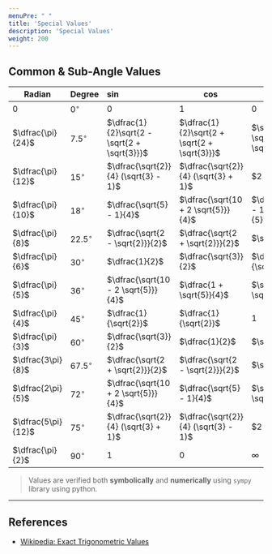 ```yaml
---
menuPre: " "
title: 'Special Values'
description: 'Special Values'
weight: 200
---
```


## Common & Sub-Angle Values

| $\text{Radian}$    | $\text{Degree}$ | $\sin$                                       | $\cos$                                       | $\tan$                               | $\cot$                               | $\sec$                               | $\csc$                               |
| ------------------ | --------------- | :------------------------------------------- | -------------------------------------------- | ------------------------------------ | ------------------------------------ | ------------------------------------ | :----------------------------------- |
| $0$                | $0^{\circ}$     | $0$                                          | $1$                                          | $0$                                  | $\infty$                             | $1$                                  | $\infty$                             |
| $\dfrac{\pi}{24}$  | $7.5^\circ$     | $\dfrac{1}{2}\sqrt{2 - \sqrt{2 + \sqrt{3}}}$ | $\dfrac{1}{2}\sqrt{2 + \sqrt{2 + \sqrt{3}}}$ | $\sqrt{6} - \sqrt{3} + \sqrt{2} - 2$ | $\sqrt{6} + \sqrt{3} + \sqrt{2} + 2$ | $-$                                  | $-$                                  |
| $\dfrac{\pi}{12}$  | $15^\circ$      | $\dfrac{\sqrt{2}}{4} (\sqrt{3} - 1)$         | $\dfrac{\sqrt{2}}{4} (\sqrt{3} + 1)$         | $2 - \sqrt{3}$                       | $2 + \sqrt{3}$                       | $\sqrt{2}(\sqrt{3} - 1)$             | $\sqrt{2}(\sqrt{3} + 1)$             |
| $\dfrac{\pi}{10}$  | $18^\circ$      | $\dfrac{\sqrt{5} - 1}{4}$                    | $\dfrac{\sqrt{10 + 2 \sqrt{5}}}{4}$          | $\dfrac{\sqrt{25 - 10 \sqrt{5}}}{5}$ | $\sqrt{5 + 2 \sqrt{5}}$              | $\dfrac{\sqrt{50 - 10 \sqrt{5}}}{5}$ | $1 + \sqrt{5}$                       |
| $\dfrac{\pi}{8}$   | $22.5^\circ$    | $\dfrac{\sqrt{2 - \sqrt{2}}}{2}$             | $\dfrac{\sqrt{2 + \sqrt{2}}}{2}$             | $\sqrt{2} - 1$                       | $\sqrt{2} + 1$                       | $\sqrt{4 - 2 \sqrt{2}}$              | $\sqrt{4 + 2 \sqrt{2}}$              |
| $\dfrac{\pi}{6}$   | $30^\circ$      | $\dfrac{1}{2}$                               | $\dfrac{\sqrt{3}}{2}$                        | $\dfrac{1}{\sqrt{3}}$                | $\sqrt{3}$                           | $\dfrac{2}{\sqrt{3}}$                | $2$                                  |
| $\dfrac{\pi}{5}$   | $36^\circ$      | $\dfrac{\sqrt{10 - 2 \sqrt{5}}}{4}$          | $\dfrac{1 + \sqrt{5}}{4}$                    | $\sqrt{5 - 2 \sqrt{5}}$              | $\dfrac{\sqrt{25 + 10 \sqrt{5}}}{5}$ | $\sqrt{5} - 1$                       | $\dfrac{\sqrt{50 + 10 \sqrt{5}}}{5}$ |
| $\dfrac{\pi}{4}$   | $45^\circ$      | $\dfrac{1}{\sqrt{2}}$                        | $\dfrac{1}{\sqrt{2}}$                        | $1$                                  | $1$                                  | $\sqrt{2}$                           | $\sqrt{2}$                           |
| $\dfrac{\pi}{3}$   | $60^\circ$      | $\dfrac{\sqrt{3}}{2}$                        | $\dfrac{1}{2}$                               | $\sqrt{3}$                           | $\dfrac{1}{\sqrt{3}}$                | $2$                                  | $\dfrac{2}{\sqrt{3}}$                |
| $\dfrac{3\pi}{8}$  | $67.5^\circ$    | $\dfrac{\sqrt{2 + \sqrt{2}}}{2}$             | $\dfrac{\sqrt{2 - \sqrt{2}}}{2}$             | $\sqrt{2} + 1$                       | $\sqrt{2} - 1$                       | $\sqrt{4 + 2 \sqrt{2}}$              | $\sqrt{4 - 2 \sqrt{2}}$              |
| $\dfrac{2\pi}{5}$  | $72^\circ$      | $\dfrac{\sqrt{10 + 2 \sqrt{5}}}{4}$          | $\dfrac{\sqrt{5} - 1}{4}$                    | $\sqrt{5 + 2 \sqrt{5}}$              | $\dfrac{\sqrt{25 - 10 \sqrt{5}}}{5}$ | $1 + \sqrt{5}$                       | $\dfrac{\sqrt{50 - 10 \sqrt{5}}}{5}$ |
| $\dfrac{5\pi}{12}$ | $75^\circ$      | $\dfrac{\sqrt{2}}{4} (\sqrt{3} + 1)$         | $\dfrac{\sqrt{2}}{4} (\sqrt{3} - 1)$         | $2 + \sqrt{3}$                       | $2 - \sqrt{3}$                       | $\sqrt{2}(\sqrt{3} + 1)$             | $\sqrt{2}(\sqrt{3} - 1)$             |
| $\dfrac{\pi}{2}$   | $90^\circ$      | $1$                                          | $0$                                          | $\infty$                             | $0$                                  | $\infty$                             | $1$                                  |

> Values are verified both **symbolically** and **numerically** using `sympy` library using python.

---


## References

- [Wikipedia: Exact Trigonometric Values](https://en.wikipedia.org/wiki/Exact_trigonometric_values)
